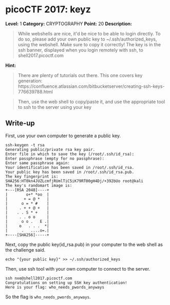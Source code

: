 # picoCTF 2017: keyz

**Level:** 1 **Category:** CRYPTOGRAPHY **Point:** 20 **Description:**

>While webshells are nice, it'd be nice to be able to login directly. To do so, please add your own public key to ~/.ssh/authorized_keys, using the webshell. Make sure to copy it correctly! The key is in the ssh banner, displayed when you login remotely with ssh, to shell2017.picoctf.com

**Hint:**

<blockquote>There are plenty of tutorials out there. This one covers key generation: https://confluence.atlassian.com/bitbucketserver/creating-ssh-keys-776639788.html</blockquote>

<blockquote>Then, use the web shell to copy/paste it, and use the appropriate tool to ssh to the server using your key</blockquote>

## Write-up

First, use your own computer to generate a public key.

``` 
ssh-keygen -t rsa
Generating public/private rsa key pair.
Enter file in which to save the key (/root/.ssh/id_rsa): 
Enter passphrase (empty for no passphrase): 
Enter same passphrase again: 
Your identification has been saved in /root/.ssh/id_rsa.
Your public key has been saved in /root/.ssh/id_rsa.pub.
The key fingerprint is:
SHA256:HT0kn4JUZLcmfjRUmlTiC5iK79RT00gH4Dj/+392bUo root@kali
The key's randomart image is:
+---[RSA 2048]----+
|        o+* *oo  |
|       + = @ *   |
|      o = * #    |
|     . + + @ +   |
|    . . S * +    |
|     . . o o     |
|      o o .   E .|
|     o   . . .  *|
|      .   ....o=.|
+----[SHA256]-----+
```

Next, copy the public key(id_rsa.pub) in your computer to the web shell as the challenge said.

```
echo "{your public key}" >> ~/.ssh/authorized_keys
```

Then, use ssh tool with your own computer to connect to the server.

```
ssh nxe@shell2017.picoctf.com
Congratulations on setting up SSH key authentication!
Here is your flag: who_needs_pwords_anyways

```

So the flag is `who_needs_pwords_anyways`.